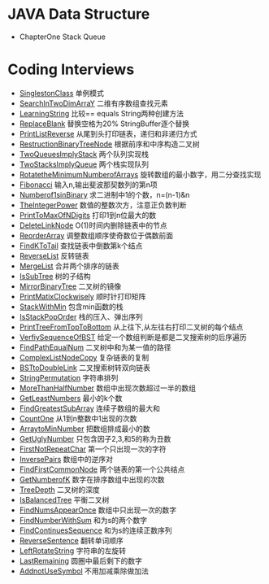 # JAVA Data Structure

- ChapterOne Stack Queue

# Coding Interviews
- [SinglestonClass](https://github.com/guangxush/JavaDataStructure/blob/master/src/codingInterviews/SingletonClass1.java) 单例模式
- [SearchInTwoDimArraY](https://github.com/guangxush/JavaDataStructure/blob/master/src/codingInterviews/SearchInTwoDimArrays.java) 二维有序数组查找元素
- [LearningString](https://github.com/guangxush/JavaDataStructure/blob/master/src/codingInterviews/LearnString.java) 比较== equals String两种创建方法
- [ReplaceBlank](https://github.com/guangxush/JavaDataStructure/blob/master/src/codingInterviews/ReplaceBlank.java) 替换空格为20% StringBuffer逐个替换
- [PrintListReverse](https://github.com/guangxush/JavaDataStructure/blob/master/src/codingInterviews/PrintListReverse.java) 从尾到头打印链表，递归和非递归方式
- [RestructionBinaryTreeNode](https://github.com/guangxush/JavaDataStructure/blob/master/src/codingInterviews/RestructionBinaryTreeNode.java) 根据前序和中序构造二叉树
- [TwoQueuesImplyStack](https://github.com/guangxush/JavaDataStructure/blob/master/src/codingInterviews/TwoQueuesImplyStack.java) 两个队列实现栈
- [TwoStacksImplyQueue](https://github.com/guangxush/JavaDataStructure/blob/master/src/codingInterviews/TwoStacksImplyQueue.java) 两个栈实现队列
- [RotatetheMinimumNumberofArrays](https://github.com/guangxush/JavaDataStructure/blob/master/src/codingInterviews/RotatetheMinimumNumberofArrays.java) 旋转数组的最小数字，用二分查找实现
- [Fibonacci](https://github.com/guangxush/JavaDataStructure/blob/master/src/codingInterviews/Fibonacci.java) 输入n,输出斐波那契数列的第n项
- [Numberof1sinBinary](https://github.com/guangxush/JavaDataStructure/blob/master/src/codingInterviews/Numberof1sinBinary.java) 求二进制中1的个数，n=(n-1)&n
- [TheIntegerPower](https://github.com/guangxush/JavaDataStructure/blob/master/src/codingInterviews/TheIntegerPower.java) 数值的整数次方，注意正负数判断
- [PrintToMaxOfNDigits](https://github.com/guangxush/JavaDataStructure/blob/master/src/codingInterviews/PrintToMaxOfNDigits.java) 打印1到n位最大的数
- [DeleteLinkNode](https://github.com/guangxush/JavaDataStructure/blob/master/src/codingInterviews/DeleteLinkNode.java) O(1)时间内删除链表中的节点
- [ReorderArray](https://github.com/guangxush/JavaDataStructure/blob/master/src/codingInterviews/ReorderArray.java) 调整数组顺序使奇数位于偶数前面
- [FindKToTail](https://github.com/guangxush/JavaDataStructure/blob/master/src/codingInterviews/FindKToTail.java) 查找链表中倒数第k个结点
- [ReverseList](https://github.com/guangxush/JavaDataStructure/blob/master/src/codingInterviews/ReverseList.java) 反转链表
- [MergeList](https://github.com/guangxush/JavaDataStructure/blob/master/src/codingInterviews/MergeList.java) 合并两个排序的链表
- [IsSubTree](https://github.com/guangxush/JavaDataStructure/blob/master/src/codingInterviews/IsSubTree.java) 树的子结构
- [MirrorBinaryTree](https://github.com/guangxush/JavaDataStructure/blob/master/src/codingInterviews/MirrorBinaryTree.java) 二叉树的镜像
- [PrintMatixClockwisely](https://github.com/guangxush/JavaDataStructure/blob/master/src/codingInterviews/PrintMatixClockwisely.java) 顺时针打印矩阵
- [StackWithMin](https://github.com/guangxush/JavaDataStructure/blob/master/src/codingInterviews/StackWithMin.java) 包含min函数的栈
- [IsStackPopOrder](https://github.com/guangxush/JavaDataStructure/blob/master/src/codingInterviews/IsStackPopOrder.java) 栈的压入、弹出序列
- [PrintTreeFromTopToBottom](https://github.com/guangxush/JavaDataStructure/blob/master/src/codingInterviews/PrintTreeFromTopToBottom.java) 从上往下,从左往右打印二叉树的每个结点
- [VerfiySequenceOfBST](https://github.com/guangxush/JavaDataStructure/blob/master/src/codingInterviews/VerfiySequenceOfBST.java) 给定一个数组判断是都是二叉搜索树的后序遍历
- [FindPathEqualNum](https://github.com/guangxush/JavaDataStructure/blob/master/src/codingInterviews/FindPathEqualNum.java) 二叉树中和为某一值的路径
- [ComplexListNodeCopy](https://github.com/guangxush/JavaDataStructure/blob/master/src/codingInterviews/ComplexListNodeCopy.java) 复杂链表的复制
- [BSTtoDoubleLink](https://github.com/guangxush/JavaDataStructure/blob/master/src/codingInterviews/BSTtoDoubleLink.java) 二叉搜索树转双向链表
- [StringPermutation](https://github.com/guangxush/JavaDataStructure/blob/master/src/codingInterviews/StringPermutation.java) 字符串排列
- [MoreThanHalfNumber](https://github.com/guangxush/JavaDataStructure/blob/master/src/codingInterviews/MoreThanHalfNumber.java) 数组中出现次数超过一半的数组
- [GetLeastNumbers](https://github.com/guangxush/JavaDataStructure/blob/master/src/codingInterviews/GetLeastNumbers.java) 最小的k个数
- [FindGreatestSubArray](https://github.com/guangxush/JavaDataStructure/blob/master/src/codingInterviews/FindGreatestSubArray.java) 连续子数组的最大和
- [CountOne](https://github.com/guangxush/JavaDataStructure/blob/master/src/codingInterviews/CountOne.java) 从1到n整数中1出现的次数
- [ArraytoMinNumber](https://github.com/guangxush/JavaDataStructure/blob/master/src/codingInterviews/ArraytoMinNumber.java) 把数组排成最小的数
- [GetUglyNumber](https://github.com/guangxush/JavaDataStructure/blob/master/src/codingInterviews/GetUglyNumber.java) 只包含因子2,3,和5的称为丑数
- [FirstNotRepeatChar](https://github.com/guangxush/JavaDataStructure/blob/master/src/codingInterviews/FirstNotRepeatChar.java)  第一个只出现一次的字符
- [InversePairs](https://github.com/guangxush/JavaDataStructure/blob/master/src/codingInterviews/InversePairs.java) 数组中的逆序对
- [FindFirstCommonNode](https://github.com/guangxush/JavaDataStructure/blob/master/src/codingInterviews/FindFirstCommonNode.java) 两个链表的第一个公共结点
- [GetNumberofK](https://github.com/guangxush/JavaDataStructure/blob/master/src/codingInterviews/GetNumberofK.java) 数字在排序数组中出现的次数
- [TreeDepth](https://github.com/guangxush/JavaDataStructure/blob/master/src/codingInterviews/TreeDepth.java) 二叉树的深度
- [IsBalancedTree](https://github.com/guangxush/JavaDataStructure/blob/master/src/codingInterviews/IsBalancedTree.java) 平衡二叉树
- [FindNumsAppearOnce](https://github.com/guangxush/JavaDataStructure/blob/master/src/codingInterviews/FindNumsAppearOnce.java) 数组中只出现一次的数字
- [FindNumberWithSum](https://github.com/guangxush/JavaDataStructure/blob/master/src/codingInterviews/FindNumberWithSum.java) 和为s的两个数字
- [FindContinuesSequence](https://github.com/guangxush/JavaDataStructure/blob/master/src/codingInterviews/FindContinuesSequence.java) 和为s的连续正数序列
- [ReverseSentence](https://github.com/guangxush/JavaDataStructure/blob/master/src/codingInterviews/ReverseSentence.java) 翻转单词顺序
- [LeftRotateString](https://github.com/guangxush/JavaDataStructure/blob/master/src/codingInterviews/LeftRotateString.java) 字符串的左旋转
- [LastRemaining](https://github.com/guangxush/JavaDataStructure/blob/master/src/codingInterviews/LastRemaining.java) 圆圈中最后剩下的数字
- [AddnotUseSymbol](https://github.com/guangxush/JavaDataStructure/blob/master/src/codingInterviews/AddnotUseSymbol.java) 不用加减乘除做加法